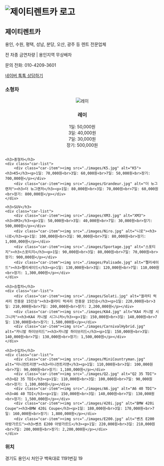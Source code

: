 <h1><img src="./images/JTRC_Logo.jpg" alt="제이티렌트카 로고"></h1>
<h2>제이티렌트카</h2>
<p>용인, 수원, 평택, 성남, 분당, 오산, 광주 등 렌트 전문업체</p>
<p>전 차종 금연차량 | 용인지역 무상배차</p>
<p>문의 전화: 010-4209-3601</p>
<p><a href="https://talk.naver.com/" target="_blank">네이버 톡톡 상담하기</a></p>

<style>
    .car-list {
        display: flex;
        flex-wrap: wrap;
        justify-content: center;
        gap: 20px;
    }
    .car-item {
        text-align: center;
    }
    .car-item p {
        margin-top: 5px;
    }
</style>

<div class="car-categories">
    <h3>소형차</h3>
    <div class="car-list">
        <div class="car-item"><img src="./images/Ray.jpg" alt="레이"><h3>레이</h3><p>1일: 50,000원<br>3일: 40,000원<br>7일: 30,000원<br>장기: 500,000원</p></div>
    </div>
    
    <h3>중형차</h3>
    <div class="car-list">
        <div class="car-item"><img src="./images/K5.jpg" alt="K5"><h3>K5</h3><p>1일: 70,000원<br>3일: 60,000원<br>7일: 50,000원<br>장기: 700,000원</p></div>
        <div class="car-item"><img src="./images/Grandeur.jpg" alt="더 뉴그랜저"><h3>더 뉴그랜저</h3><p>1일: 80,000원<br>3일: 70,000원<br>7일: 60,000원<br>장기: 800,000원</p></div>
    </div>
    
    <h3>SUV</h3>
    <div class="car-list">
        <div class="car-item"><img src="./images/XM3.jpg" alt="XM3"><h3>XM3</h3><p>1일: 50,000원<br>3일: 40,000원<br>7일: 30,000원<br>장기: 500,000원</p></div>
        <div class="car-item"><img src="./images/Niro.jpg" alt="니로"><h3>니로</h3><p>1일: 100,000원<br>3일: 90,000원<br>7일: 80,000원<br>장기: 1,000,000원</p></div>
        <div class="car-item"><img src="./images/Sportage.jpg" alt="스포티지"><h3>스포티지</h3><p>1일: 90,000원<br>3일: 80,000원<br>7일: 70,000원<br>장기: 900,000원</p></div>
        <div class="car-item"><img src="./images/Palisade.jpg" alt="펠리세이드"><h3>펠리세이드</h3><p>1일: 130,000원<br>3일: 120,000원<br>7일: 110,000원<br>장기: 1,300,000원</p></div>
    </div>
    
    <h3>승합차</h3>
    <div class="car-list">
        <div class="car-item"><img src="./images/Solati.jpg" alt="쏠라티 럭셔리 전중문 15인승"><h3>쏠라티 럭셔리 전중문 15인승</h3><p>1일: 220,000원<br>3일: 210,000원<br>7일: 200,000원<br>장기: 2,200,000원</p></div>
        <div class="car-item"><img src="./images/KA4.jpg" alt="KA4 카니발 시그니처"><h3>KA4 카니발 시그니처</h3><p>1일: 150,000원<br>3일: 140,000원<br>7일: 130,000원<br>장기: 1,500,000원</p></div>
        <div class="car-item"><img src="./images/CarnivalHybrid.jpg" alt="카니발 하이브리드"><h3>카니발 하이브리드</h3><p>1일: 150,000원<br>3일: 140,000원<br>7일: 130,000원<br>장기: 1,500,000원</p></div>
    </div>
    
    <h3>수입차</h3>
    <div class="car-list">
        <div class="car-item"><img src="./images/MiniCountryman.jpg" alt="미니컨트리맨"><h3>미니컨트리맨</h3><p>1일: 110,000원<br>3일: 100,000원<br>7일: 90,000원<br>장기: 1,100,000원</p></div>
        <div class="car-item"><img src="./images/Q2.jpg" alt="Q2 35 TDI"><h3>Q2 35 TDI</h3><p>1일: 110,000원<br>3일: 100,000원<br>7일: 90,000원<br>장기: 1,100,000원</p></div>
        <div class="car-item"><img src="./images/A6.jpg" alt="A6 40 TDI"><h3>A6 40 TDI</h3><p>1일: 150,000원<br>3일: 140,000원<br>7일: 130,000원<br>장기: 1,500,000원</p></div>
        <div class="car-item"><img src="./images/420i.jpg" alt="BMW 420i Coupe"><h3>BMW 420i Coupe</h3><p>1일: 180,000원<br>3일: 170,000원<br>7일: 160,000원<br>장기: 1,800,000원</p></div>
        <div class="car-item"><img src="./images/E200.jpg" alt="벤츠 E200 아방가르드"><h3>벤츠 E200 아방가르드</h3><p>1일: 220,000원<br>3일: 210,000원<br>7일: 200,000원<br>장기: 2,200,000원</p></div>
    </div>
    
<h3>위치</h3>
<p>경기도 용인시 처인구 백옥대로 1191번길 19</p>
